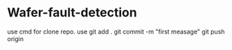 # Wafer-fault-detection
use cmd for clone repo.
use git add .
git commit -m "first measage"
git push origin <your branch>

